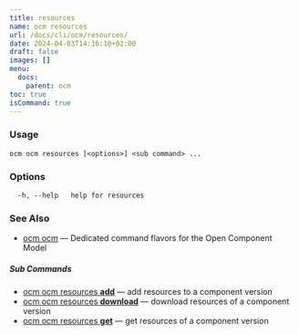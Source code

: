 ```yaml
---
title: resources
name: ocm resources
url: /docs/cli/ocm/resources/
date: 2024-04-03T14:16:10+02:00
draft: false
images: []
menu:
  docs:
    parent: ocm
toc: true
isCommand: true
---
```

### Usage

```
ocm ocm resources [<options>] <sub command> ...
```

### Options

```
  -h, --help   help for resources
```

### See Also

* [ocm ocm](/docs/cli/cli)	 &mdash; Dedicated command flavors for the Open Component Model


##### Sub Commands

* [ocm ocm resources <b>add</b>](/docs/cli/cli/resources/add)	 &mdash; add resources to a component version
* [ocm ocm resources <b>download</b>](/docs/cli/cli/resources/download)	 &mdash; download resources of a component version
* [ocm ocm resources <b>get</b>](/docs/cli/cli/resources/get)	 &mdash; get resources of a component version

